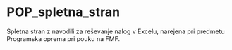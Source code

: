 # POP_spletna_stran

Spletna stran z navodili za reševanje nalog v Excelu, narejena pri predmetu Programska oprema pri pouku na FMF. 